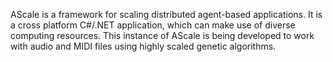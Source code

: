 AScale is a framework for scaling distributed agent-based applications.  It is a cross platform C#/.NET application, which can make use of diverse computing resources.
This instance of AScale is being developed to work with audio and MIDI files using highly scaled genetic algorithms. 
